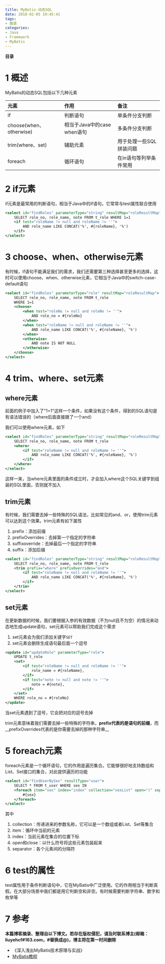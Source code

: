 ```yaml
---
title: MyBatis-动态SQL
date: 2018-02-05 19:45:41
tags: 
- 摘录
categories: 
- Java
- Framework
- MyBatis
---
```


__目录__

<!-- toc -->
<!--more-->

# 1 概述

MyBatis的动态SQL包括以下几种元素

| 元素 | 作用 | 备注 |
|:--|:--|:--|
| if | 判断语句 | 单条件分支判断 |
| choose(when、otherwise) | 相当于Java中的case when语句 | 多条件分支判断 |
| trim(where、set) | 辅助元素 | 用于处理一些SQL拼装问题 |
| foreach | 循环语句 | 在in语句等列举条件常用 |

# 2 if元素

if元素是最常用的判断语句，相当于Java中的if语句，它常常与test属性联合使用

```xml
<select id="findRoles" parameterType="string" resultMap="roleResultMap">
    SELECT role_no, role_name, note FROM t_role WHERE 1=1
    <if test="roleName != null and roleName != ''">
        AND role_name LIKE CONCAT('%', #{roleName}, '%')
    </if>
</select>
```

# 3 choose、when、otherwise元素

有时候，if语句不能满足我们的需求，我们还需要第三种选择甚至更多的选择，这时可以使用choose、when、otherwise元素，它相当于Java中的switch-case-default语句

```xml
<select id="findRoles" parameterType="role" resultMap="roleResultMap">
    SELECT role_no, role_name, note FROM t_role
    WHERE 1=1
    <choose>
        <when test="roleNo != null and roleNo != ''">
            AND role_no = #{roleNo}
        </when>
        <when test="roleName != null and roleName != ''">
            AND role_name LIKE CONCAT('%', #{roleName}, '%')
        </when>
        <otherwise>
            AND note IS NOT NULL
        </otherwise>
    </choose>
</select>
```

# 4 trim、where、set元素

## where元素

前面的例子中加入了"1=1"这样一个条件，如果没有这个条件，得到的SQL语句是有语法错误的（where后面直接跟了一个and）

我们可以使用where元素，如下

```xml
<select id="findRoles" parameterType="string" resultMap="roleResultMap">
    SELECT role_no, role_name, note FROM t_role
    <where>
        <if test="roleName != null and roleName != ''">
            AND role_name LIKE CONCAT('%', #{roleName}, '%')
        </if>
    </where>
</select>
```

这样一来，当where元素里面的条件成立时，才会加入where这个SQL关键字到组装的SQL里面，否则就不加入

## trim元素

有时候，我们需要去掉一些特殊的SQL语法，比如常见的and、or，使用trim元素可以达到这个效果。trim元素有如下属性

1. prefix：添加前缀
1. prefixOverrides：去掉第一个指定的字符串
1. suffixoverride：去掉最后一个指定的字符串
1. suffix：添加后缀

```xml
<select id="findRoles" parameterType="string" resultMap="roleResultMap">
    SELECT role_no, role_name, note FROM t_role
    <trim prefix="where" prefixOverrides="and">
        <if test="roleName != null and roleName != ''">
            AND role_name LIKE CONCAT('%', #{roleName}, '%')
        </if>
    </trim>
</select>
```

## set元素

在更新数据的时候，我们要根据入参的有效数据（不为null且不为空）的情况来动态地生成update语句，set元素可以帮助我们完成这个需求

1. set元素会为我们添加关键字`SET`
1. set元素会删除生成语句最后面一个逗号

```xml
<update id="updateRole" parameterType="role">
    UPDATE t_role
    <set>
        <if test="roleName != null and roleName != ''">
            role_name = #{roleName},
        </if>
        <if test="note != null and note != ''">
            note = #{note},
        </if>
    </set>
    WHERE role_no = #{roleNo}
</update>
```

当set元素遇到了逗号，它会把对应的逗号去掉

trim元素意味着我们需要去掉一些特殊的字符串，__prefix代表的是语句的前缀__，而__prefixOverrides代表的是你需要去掉的那种字符串__

# 5 foreach元素

foreach元素是一个循环语句，它的作用是遍历集合。它能够很好地支持数组和List、Set接口的集合，对此提供遍历的功能

```xml
<select id="findUserBySex" resultType="user">
    SELECT * FROM t_user WHERE sex IN
    <foreach item="sex" index="index" collection="sexList" open="(" separator="," close=")">
        #{sex}
    </foreach>
</select>
```

其中

1. collection：传递进来的参数名称，它可以是一个数组或者List、Set等集合
1. item：循环中当前的元素
1. index：当前元素在集合的位置下标
1. open和close：以什么符号将这些元素包装起来
1. separator：各个元素间的分隔符

# 6 test的属性

test属性用于条件判断语句中，它在MyBatis中广泛使用。它的作用相当于判断真假。在大部分场景中我们都是用它判断空和非空。有时候需要判断字符串、数字和枚举等

# 7 参考

__本篇博客摘录、整理自以下博文。若存在版权侵犯，请及时联系博主(邮箱：liuyehcf#163.com，#替换成@)，博主将在第一时间删除__

* 《深入浅出MyBatis技术原理与实战》
* [MyBatis教程](http://www.mybatis.org/mybatis-3/zh/index.html)
